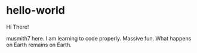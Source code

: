 # hello-world

Hi There!
 
musmith7 here. I am learning to code properly. Massive fun. 
What happens on Earth remains on Earth. 
